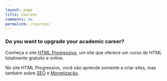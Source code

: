 ```yaml
---
layout: page      
title: Courses
comments: no   
permalink: /courses/   
---   
```


### Do you want to upgrade your academic career?



<!DOCTYPE html>
 
<html>
 <head>
      <meta name="description" content="Curso de HTML, CSS, SEO e Monetização! Online completo e gratuito">
      <meta name="keywords" content="HTML, CSS, SEO, Monetização, Curso, Apostila, Online, Grátis">
      <title> HTML Progressivo - Curso de HTML completo, online e gratuito </title>
 </head>
 
 <body> 
Conheça o site <a href="http://www.htmlprogressivo.net/">HTML Progressivo</a>, um site que oferece um curso de HTML totalmente gratuito e online. <p>
 
No site HTML Progressivo, você não aprende somente a criar sites, mas também sobre <a href="http://www.htmlprogressivo.net/p/seo-trabalhando-com-o-google.html">SEO</a> e <a href="http://www.htmlprogressivo.net/p/monetizacao-de-sites_12.html">Monetização</a>.
 </body>
</html>
